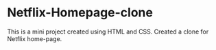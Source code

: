 # Netflix-Homepage-clone
This is a mini project created using HTML and CSS. 
Created a clone for Netflix home-page.
